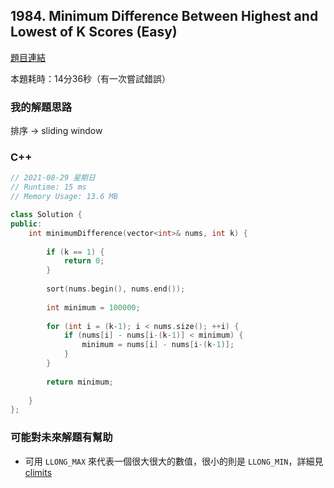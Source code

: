 ## 1984. Minimum Difference Between Highest and Lowest of K Scores (Easy)

[題目連結](https://leetcode.com/problems/minimum-difference-between-highest-and-lowest-of-k-scores/)

本題耗時：14分36秒（有一次嘗試錯誤）

### 我的解題思路

排序 &rarr; sliding window

### C++

```cpp
// 2021-08-29 星期日
// Runtime: 15 ms
// Memory Usage: 13.6 MB

class Solution {
public:
    int minimumDifference(vector<int>& nums, int k) {
        
        if (k == 1) {
            return 0;
        }
        
        sort(nums.begin(), nums.end());
        
        int minimum = 100000;
        
        for (int i = (k-1); i < nums.size(); ++i) {
            if (nums[i] - nums[i-(k-1)] < minimum) {
                minimum = nums[i] - nums[i-(k-1)];
            }
        }
        
        return minimum;
        
    }
};
```

### 可能對未來解題有幫助

- 可用 `LLONG_MAX` 來代表一個很大很大的數值，很小的則是 `LLONG_MIN`，詳細見 [climits](https://www.cplusplus.com/reference/climits/)